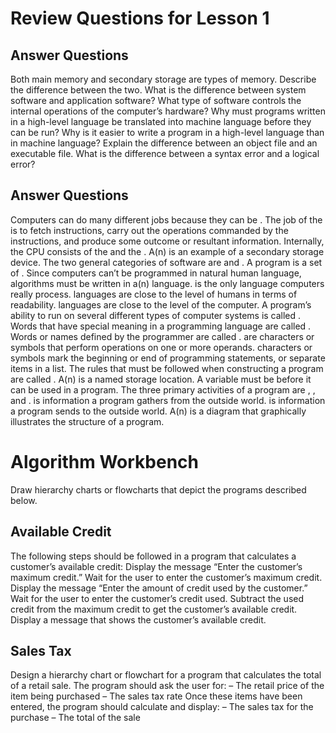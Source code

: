 # Review Questions for Lesson 1

## Answer Questions

Both main memory and secondary storage are types of memory. Describe the difference between the two. 
What is the difference between system software and application software? 
What type of software controls the internal operations of the computer’s hardware? 
Why must programs written in a high-level language be translated into machine language before they can be run? 
Why is it easier to write a program in a high-level language than in machine language? 
Explain the difference between an object file and an executable file. 
What is the difference between a syntax error and a logical error?


## Answer Questions
Computers can do many different jobs because they can be         . 
The job of the          is to fetch instructions, carry out the operations commanded by the instructions, and produce some outcome or resultant information. 
Internally, the CPU consists of the          and the         . 
A(n)          is an example of a secondary storage device. 
The two general categories of software are          and         . 
A program is a set of         . 
Since computers can’t be programmed in natural human language, algorithms must be written in a(n)          language.
        is the only language computers really process.
        languages are close to the level of humans in terms of readability.
        languages are close to the level of the computer. 
A program’s ability to run on several different types of computer systems is called         . 
Words that have special meaning in a programming language are called         . 
Words or names defined by the programmer are called         .
        are characters or symbols that perform operations on one or more operands.
        characters or symbols mark the beginning or end of programming statements, or separate items in a list. 
The rules that must be followed when constructing a program are called           . 
A(n)            is a named storage location. 
A variable must be            before it can be used in a program. 
The three primary activities of a program are           ,           , and           .
            is information a program gathers from the outside world.
            is information a program sends to the outside world. 
A(n)            is a diagram that graphically illustrates the structure of a program.

# Algorithm Workbench 
Draw hierarchy charts or flowcharts that depict the programs described below. 

## Available Credit 
The following steps should be followed in a program that calculates a customer’s available credit: Display the message “Enter the customer’s maximum credit.” 
Wait for the user to enter the customer’s maximum credit. 
Display the message “Enter the amount of credit used by the customer.” 
Wait for the user to enter the customer’s credit used. 
Subtract the used credit from the maximum credit to get the customer’s available credit. 
Display a message that shows the customer’s available credit. 

## Sales Tax 
Design a hierarchy chart or flowchart for a program that calculates the total of a retail sale. 
The program should ask the user for: – 
The retail price of the item being purchased – The sales tax rate Once these items have been entered, the program should calculate and display: – The sales tax for the purchase – The total of the sale